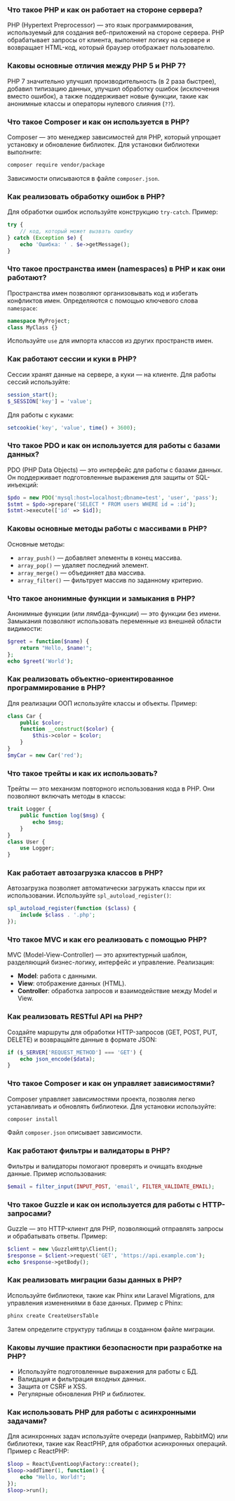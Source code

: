 ### Что такое PHP и как он работает на стороне сервера?
PHP (Hypertext Preprocessor) — это язык программирования, используемый для создания веб-приложений на стороне сервера. PHP обрабатывает запросы от клиента, выполняет логику на сервере и возвращает HTML-код, который браузер отображает пользователю.
### Каковы основные отличия между PHP 5 и PHP 7?
PHP 7 значительно улучшил производительность (в 2 раза быстрее), добавил типизацию данных, улучшил обработку ошибок (исключения вместо ошибок), а также поддерживает новые функции, такие как анонимные классы и операторы нулевого слияния (`??`).
### Что такое Composer и как он используется в PHP?
Composer — это менеджер зависимостей для PHP, который упрощает установку и обновление библиотек. Для установки библиотеки выполните:
```bash
composer require vendor/package
```
Зависимости описываются в файле `composer.json`.
### Как реализовать обработку ошибок в PHP?
Для обработки ошибок используйте конструкцию `try-catch`. Пример:
```php
try {
    // код, который может вызвать ошибку
} catch (Exception $e) {
    echo 'Ошибка: ' . $e->getMessage();
}
```
### Что такое пространства имен (namespaces) в PHP и как они работают?
Пространства имен позволяют организовывать код и избегать конфликтов имен. Определяются с помощью ключевого слова `namespace`:
```php
namespace MyProject;
class MyClass {}
```
Используйте `use` для импорта классов из других пространств имен.
### Как работают сессии и куки в PHP?
Сессии хранят данные на сервере, а куки — на клиенте. Для работы сессий используйте:

```php
session_start();
$_SESSION['key'] = 'value';
```
Для работы с куками:

```php
setcookie('key', 'value', time() + 3600);
```
### Что такое PDO и как он используется для работы с базами данных?
PDO (PHP Data Objects) — это интерфейс для работы с базами данных. Он поддерживает подготовленные выражения для защиты от SQL-инъекций:

```php
$pdo = new PDO('mysql:host=localhost;dbname=test', 'user', 'pass');
$stmt = $pdo->prepare('SELECT * FROM users WHERE id = :id');
$stmt->execute(['id' => $id]);
```
### Каковы основные методы работы с массивами в PHP?
Основные методы:

- `array_push()` — добавляет элементы в конец массива.
- `array_pop()` — удаляет последний элемент.
- `array_merge()` — объединяет два массива.
- `array_filter()` — фильтрует массив по заданному критерию.
### Что такое анонимные функции и замыкания в PHP?
Анонимные функции (или лямбда-функции) — это функции без имени. Замыкания позволяют использовать переменные из внешней области видимости:

```php
$greet = function($name) {
    return "Hello, $name!";
};
echo $greet('World');
```
### Как реализовать объектно-ориентированное программирование в PHP?
Для реализации ООП используйте классы и объекты. Пример:

```php
class Car {
    public $color;
    function __construct($color) {
        $this->color = $color;
    }
}
$myCar = new Car('red');
```
### Что такое трейты и как их использовать?
Трейты — это механизм повторного использования кода в PHP. Они позволяют включать методы в классы:

```php
trait Logger {
    public function log($msg) {
        echo $msg;
    }
}
class User {
    use Logger;
}
```
### Как работает автозагрузка классов в PHP?
Автозагрузка позволяет автоматически загружать классы при их использовании. Используйте `spl_autoload_register()`:
```php
spl_autoload_register(function ($class) {
    include $class . '.php';
});
```
### Что такое MVC и как его реализовать с помощью PHP?
MVC (Model-View-Controller) — это архитектурный шаблон, разделяющий бизнес-логику, интерфейс и управление. Реализация:

- **Model**: работа с данными.
- **View**: отображение данных (HTML).
- **Controller**: обработка запросов и взаимодействие между Model и View.
### Как реализовать RESTful API на PHP?
Создайте маршруты для обработки HTTP-запросов (GET, POST, PUT, DELETE) и возвращайте данные в формате JSON:

```php
if ($_SERVER['REQUEST_METHOD'] === 'GET') {
	echo json_encode($data); 
}
```
### Что такое Composer и как он управляет зависимостями?
Composer управляет зависимостями проекта, позволяя легко устанавливать и обновлять библиотеки. Для установки используйте:

```bash
composer install
```
Файл `composer.json` описывает зависимости.
### Как работают фильтры и валидаторы в PHP?
Фильтры и валидаторы помогают проверять и очищать входные данные. Пример использования:
```php
$email = filter_input(INPUT_POST, 'email', FILTER_VALIDATE_EMAIL);
```
### Что такое Guzzle и как он используется для работы с HTTP-запросами?
Guzzle — это HTTP-клиент для PHP, позволяющий отправлять запросы и обрабатывать ответы. Пример:
```php
$client = new \GuzzleHttp\Client();
$response = $client->request('GET', 'https://api.example.com');
echo $response->getBody();
```
### Как реализовать миграции базы данных в PHP?
Используйте библиотеки, такие как Phinx или Laravel Migrations, для управления изменениями в базе данных. Пример с Phinx:

```bash
phinx create CreateUsersTable
```
Затем определите структуру таблицы в созданном файле миграции.
### Каковы лучшие практики безопасности при разработке на PHP?
- Используйте подготовленные выражения для работы с БД.
- Валидация и фильтрация входных данных.
- Защита от CSRF и XSS.
- Регулярные обновления PHP и библиотек.
### Как использовать PHP для работы с асинхронными задачами?
Для асинхронных задач используйте очереди (например, RabbitMQ) или библиотеки, такие как ReactPHP, для обработки асинхронных операций. Пример с ReactPHP:

```php
$loop = React\EventLoop\Factory::create(); 
$loop->addTimer(1, function() { 
	echo "Hello, World!"; 
}); 
$loop->run();
```
